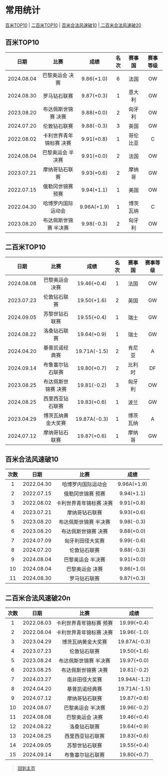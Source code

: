 # 常用统计

[百米TOP10](#1) | [二百米TOP10](#2) | [百米合法风速破10](#3) |[ 二百米合法风速破20](#4)

## 百米TOP10<a id='1'></a>

|    日期    |          比赛           |    成绩     | 名次 |  赛事国  | 赛事等级 |
| :--------: | :---------------------: | :---------: | :--: | :------: | :------: |
| 2024.08.04 |     巴黎奥运会 决赛     | 9.86(+1.0)  |  6   |   法国   |    OW    |
| 2024.08.30 |      罗马钻石联赛       | 9.87(+0.3)  |  1   |  意大利  |    GW    |
| 2023.08.20 |   布达佩斯世锦赛 决赛   | 9.88(+0.0)  |  2   |  匈牙利  |    OW    |
| 2024.07.20 |      伦敦钻石联赛       | 9.88(-0.3)  |  3   |   英国   |    GW    |
| 2022.08.02 | 卡利世界青年锦标赛 决赛 | 9.91(+0.8)  |  1   | 哥伦比亚 |    C     |
| 2024.08.04 |    巴黎奥运会 半决赛    | 9.91(+0.0)  |  2   |   法国   |    OW    |
| 2023.07.21 |     摩纳哥钻石联赛      | 9.93(+0.6)  |  2   |  摩纳哥  |    GW    |
| 2022.07.15 |    俄勒冈世锦赛 预赛    | 9.94(+1.1)  |  1   |   美国   |    OW    |
| 2022.04.30 |   哈博罗内国际运动会    | 9.96A(+1.9) |  1   | 博茨瓦纳 |    C     |
| 2023.08.20 |  布达佩斯世锦赛 半决赛  | 9.98(-0.3)  |  2   |  匈牙利  |    OW    |

## 二百米TOP10<a id='2'></a>

|    日期    |        比赛         |     成绩     | 名次 |  赛事国  | 赛事等级 |
| :--------: | :-----------------: | :----------: | :--: | :------: | :------: |
| 2024.08.08 |   巴黎奥运会 决赛   | 19.46(+0.4)  |  1   |   法国   |    OW    |
| 2023.07.23 |    伦敦钻石联赛     | 19.50(+1.6)  |  2   |   英国   |    GW    |
| 2024.09.05 |   苏黎世钻石联赛    | 19.55(+0.4)  |  1   |   瑞士   |    GW    |
| 2024.08.22 |    洛桑钻石联赛     | 19.64(+0.9)  |  1   |   瑞士   |    GW    |
| 2024.04.20 |   基普凯诺经典赛    | 19.71A(-1.5) |  2   |  肯尼亚  |    A     |
| 2024.09.14 |  布鲁塞尔钻石联赛   | 19.80(+0.7)  |  2   |  比利时  |    DF    |
| 2023.08.25 | 布达佩斯世锦赛 决赛 | 19.81(-0.2)  |  3   |  匈牙利  |    OW    |
| 2024.08.25 |  西里西亚钻石联赛   | 19.83(+0.6)  |  1   |   波兰   |    GW    |
| 2023.04.29 | 博茨瓦纳黄金大奖赛  | 19.87A(-0.3) |  1   | 博茨瓦纳 |    A     |
| 2024.07.12 |   摩纳哥钻石联赛    | 19.87(+0.6)  |  1   |  摩纳哥  |    GW    |

## 百米合法风速破10<a id='3'></a>

| 次数 |    日期    |          比赛           |    成绩     |
| :--: | :--------: | :---------------------: | :---------: |
|  1   | 2022.04.30 |   哈博罗内国际运动会    | 9.96A(+1.9) |
|  2   | 2022.07.15 |    俄勒冈世锦赛 预赛    | 9.94(+1.1)  |
|  3   | 2022.08.02 | 卡利世界青年锦标赛 决赛 | 9.91(+0.8)  |
|  4   | 2023.07.21 |     摩纳哥钻石联赛      | 9.93(+0.6)  |
|  5   | 2023.08.20 |  布达佩斯世锦赛 半决赛  | 9.98(-0.3)  |
|  6   | 2023.08.20 |   布达佩斯世锦赛 决赛   | 9.88(+0.0)  |
|  7   | 2024.07.09 |    匈牙利田径大奖赛     | 9.99(-0.6)  |
|  8   | 2024.07.20 |      伦敦钻石联赛       | 9.88(-0.3)  |
|  9   | 2024.08.04 |    巴黎奥运会 半决赛    | 9.91(+0.0)  |
|  10  | 2024.08.04 |     巴黎奥运会 决赛     | 9.86(+1.0)  |
|  11  | 2024.08.30 |      罗马钻石联赛       | 9.87(+0.3)  |

## 二百米合法风速破20n<a id='4'></a>

| 次数 |    日期    |          比赛           |     成绩     |
| :--: | :--------: | :---------------------: | :----------: |
|  1   | 2022.08.03 | 卡利世界青年锦标赛 预赛 | 19.99(+0.4)  |
|  2   | 2022.08.04 | 卡利世界青年锦标赛 决赛 | 19.96(-1.0)  |
|  3   | 2023.04.29 |   博茨瓦纳黄金大奖赛    | 19.87A(-0.3) |
|  4   | 2023.07.23 |      伦敦钻石联赛       | 19.50(+1.6)  |
|  5   | 2023.08.24 |  布达佩斯世锦赛 半决赛  | 19.97(+0.0)  |
|  6   | 2023.08.25 |   布达佩斯世锦赛 决赛   | 19.81(-0.2)  |
|  7   | 2024.03.27 |     南非田径大奖赛      | 19.94A(-1.2) |
|  8   | 2024.04.20 |     基普凯诺经典赛      | 19.71A(-1.5) |
|  9   | 2024.07.12 |     摩纳哥钻石联赛      | 19.87(+0.6)  |
|  10  | 2024.08.07 |    巴黎奥运会 半决赛    | 19.96(-0.2)  |
|  11  | 2024.08.08 |     巴黎奥运会 决赛     | 19.46(+0.4)  |
|  12  | 2024.08.22 |      洛桑钻石联赛       | 19.64(+0.9)  |
|  13  | 2024.08.25 |    西里西亚钻石联赛     | 19.83(+0.6)  |
|  14  | 2024.09.05 |     苏黎世钻石联赛      | 19.55(+0.4)  |
|  15  | 2024.09.14 |    布鲁塞尔钻石联赛     | 19.80(+0.7)  |

> [回到主页](./Profile.md)